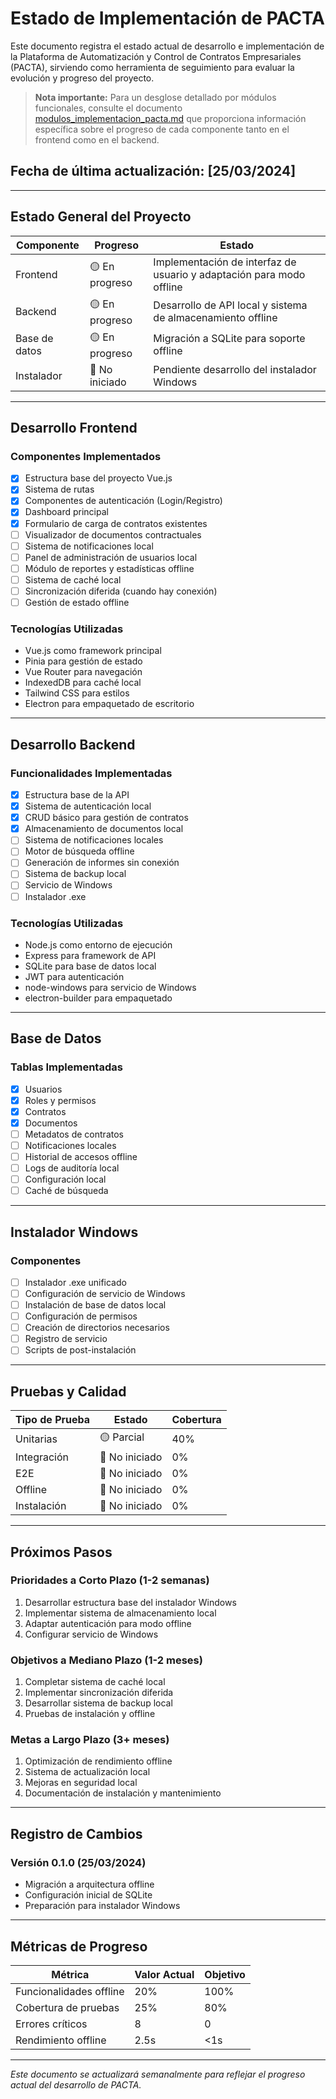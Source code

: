 # Estado de Implementación de PACTA

Este documento registra el estado actual de desarrollo e implementación de la Plataforma de Automatización y Control de Contratos Empresariales (PACTA), sirviendo como herramienta de seguimiento para evaluar la evolución y progreso del proyecto.

> **Nota importante:** Para un desglose detallado por módulos funcionales, consulte el documento [modulos_implementacion_pacta.md](./modulos_implementacion_pacta.md) que proporciona información específica sobre el progreso de cada componente tanto en el frontend como en el backend.

## Fecha de última actualización: [25/03/2024]

---

## Estado General del Proyecto

| Componente | Progreso | Estado |
|------------|----------|--------|
| Frontend   | 🟡 En progreso | Implementación de interfaz de usuario y adaptación para modo offline |
| Backend    | 🟡 En progreso | Desarrollo de API local y sistema de almacenamiento offline |
| Base de datos | 🟡 En progreso | Migración a SQLite para soporte offline |
| Instalador | 🔴 No iniciado | Pendiente desarrollo del instalador Windows |

---

## Desarrollo Frontend

### Componentes Implementados
- [x] Estructura base del proyecto Vue.js
- [x] Sistema de rutas
- [x] Componentes de autenticación (Login/Registro)
- [x] Dashboard principal
- [x] Formulario de carga de contratos existentes
- [ ] Visualizador de documentos contractuales
- [ ] Sistema de notificaciones local
- [ ] Panel de administración de usuarios local
- [ ] Módulo de reportes y estadísticas offline
- [ ] Sistema de caché local
- [ ] Sincronización diferida (cuando hay conexión)
- [ ] Gestión de estado offline

### Tecnologías Utilizadas
- Vue.js como framework principal
- Pinia para gestión de estado
- Vue Router para navegación
- IndexedDB para caché local
- Tailwind CSS para estilos
- Electron para empaquetado de escritorio

---

## Desarrollo Backend

### Funcionalidades Implementadas
- [x] Estructura base de la API
- [x] Sistema de autenticación local
- [x] CRUD básico para gestión de contratos
- [x] Almacenamiento de documentos local
- [ ] Sistema de notificaciones locales
- [ ] Motor de búsqueda offline
- [ ] Generación de informes sin conexión
- [ ] Sistema de backup local
- [ ] Servicio de Windows
- [ ] Instalador .exe

### Tecnologías Utilizadas
- Node.js como entorno de ejecución
- Express para framework de API
- SQLite para base de datos local
- JWT para autenticación
- node-windows para servicio de Windows
- electron-builder para empaquetado

---

## Base de Datos

### Tablas Implementadas
- [x] Usuarios
- [x] Roles y permisos
- [x] Contratos
- [x] Documentos
- [ ] Metadatos de contratos
- [ ] Notificaciones locales
- [ ] Historial de accesos offline
- [ ] Logs de auditoría local
- [ ] Configuración local
- [ ] Caché de búsqueda

---

## Instalador Windows

### Componentes
- [ ] Instalador .exe unificado
- [ ] Configuración de servicio de Windows
- [ ] Instalación de base de datos local
- [ ] Configuración de permisos
- [ ] Creación de directorios necesarios
- [ ] Registro de servicio
- [ ] Scripts de post-instalación

---

## Pruebas y Calidad

| Tipo de Prueba | Estado | Cobertura |
|----------------|--------|-----------|
| Unitarias      | 🟡 Parcial | 40% |
| Integración    | 🔴 No iniciado | 0% |
| E2E            | 🔴 No iniciado | 0% |
| Offline        | 🔴 No iniciado | 0% |
| Instalación    | 🔴 No iniciado | 0% |

---

## Próximos Pasos

### Prioridades a Corto Plazo (1-2 semanas)
1. Desarrollar estructura base del instalador Windows
2. Implementar sistema de almacenamiento local
3. Adaptar autenticación para modo offline
4. Configurar servicio de Windows

### Objetivos a Mediano Plazo (1-2 meses)
1. Completar sistema de caché local
2. Implementar sincronización diferida
3. Desarrollar sistema de backup local
4. Pruebas de instalación y offline

### Metas a Largo Plazo (3+ meses)
1. Optimización de rendimiento offline
2. Sistema de actualización local
3. Mejoras en seguridad local
4. Documentación de instalación y mantenimiento

---

## Registro de Cambios

### Versión 0.1.0 (25/03/2024)
- Migración a arquitectura offline
- Configuración inicial de SQLite
- Preparación para instalador Windows

---

## Métricas de Progreso

| Métrica | Valor Actual | Objetivo |
|---------|--------------|----------|
| Funcionalidades offline | 20% | 100% |
| Cobertura de pruebas | 25% | 80% |
| Errores críticos | 8 | 0 |
| Rendimiento offline | 2.5s | <1s |

---

*Este documento se actualizará semanalmente para reflejar el progreso actual del desarrollo de PACTA.*